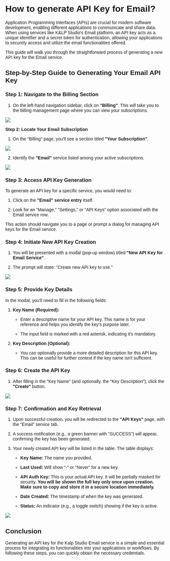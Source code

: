 <style>  body { font-family: "Source Sans 3", sans-serif!important; }</style>
<link href="https://fonts.googleapis.com/css2?family=Source+Sans+3:ital,wght@0,200..900;1,200..900&display=swap" rel="stylesheet">    
<link rel="stylesheet" href="https://fonts.googleapis.com/icon?family=Material+Icons">

# **How to generate API Key for Email?**

Application Programming Interfaces (APIs) are crucial for modern software development, enabling different applications to communicate and share data. When using services like K&LP Studio's Email platform, an API key acts as a unique identifier and a secret token for authentication, allowing your applications to securely access and utilize the email functionalities offered.

This guide will walk you through the straightforward process of generating a new API key for the Email service.

## Step-by-Step Guide to Generating Your Email API Key

### **Step 1: Navigate to the Billing Section**

1.  On the left-hand navigation sidebar, click on **"Billing"**. This will take you to the billing management page where you can view your subscriptions.
    

![](https://docs-images-kalp-studio.s3.ap-south-1.amazonaws.com/emailsms/email/genapi/g1.png)

**Step 2: Locate Your Email Subscription**

1.  On the "Billing" page, you'll see a section titled **"Your Subscription"**.
    
![](https://docs-images-kalp-studio.s3.ap-south-1.amazonaws.com/emailsms/email/genapi/g2.png)

2.  Identify the **"Email"** service listed among your active subscriptions.
    
![](https://docs-images-kalp-studio.s3.ap-south-1.amazonaws.com/emailsms/email/genapi/g3.png)

### **Step 3: Access API Key Generation**

To generate an API key for a specific service, you would need to:

1.  Click on the **"Email" service entry** itself.
    
2.  Look for an "Manage," "Settings," or "API Keys" option associated with the Email service row.
    

This action should navigate you to a page or prompt a dialog for managing API keys for the Email service.

### **Step 4: Initiate New API Key Creation**

1.  You will be presented with a modal (pop-up window) titled **"New API Key for Email Service"**.
    
2.  The prompt will state: "Create new API key to use."


![](https://docs-images-kalp-studio.s3.ap-south-1.amazonaws.com/emailsms/email/genapi/g4.png)

### **Step 5: Provide Key Details**

In the modal, you'll need to fill in the following fields:

1.  **Key Name (Required):**
    
    -   Enter a descriptive name for your API key. This name is for your reference and helps you identify the key's purpose later.
        
    -   The input field is marked with a red asterisk, indicating it's mandatory.
        
2.  **Key Description (Optional):**
    
    -   You can optionally provide a more detailed description for this API key. This can be useful for further context if the key name isn't sufficient.
        

### **Step 6: Create the API Key**

1.  After filling in the "Key Name" (and optionally, the "Key Description"), click the **"Create"** button.
    
![](https://docs-images-kalp-studio.s3.ap-south-1.amazonaws.com/emailsms/email/genapi/g5.png)

### **Step 7: Confirmation and Key Retrieval**

1.  Upon successful creation, you will be redirected to the **"API Keys"** page, with the "Email" service tab.
    
2.  A success notification (e.g., a green banner with "SUCCESS") will appear, confirming the key has been generated.
    
3.  Your newly created API key will be listed in the table. The table displays:
    
    -   **Key Name:** The name you provided.
        
    -   **Last Used:** Will show "-" or "Never" for a new key.
        
    -   **API Auth Key:** This is your actual API key. It will be partially masked for security. **You will be shown the full key only once upon creation. Make sure to copy and store it in a secure location immediately.**
        
    -   **Date Created:** The timestamp of when the key was generated.
        
    -   **Status:** An indicator (e.g., a toggle switch) showing if the key is active.
        
![](https://docs-images-kalp-studio.s3.ap-south-1.amazonaws.com/emailsms/email/genapi/g6.png)

## Conclusion

Generating an API key for the Kalp Studio Email service is a simple and essential process for integrating its functionalities into your applications or workflows. By following these steps, you can quickly obtain the necessary credentials.